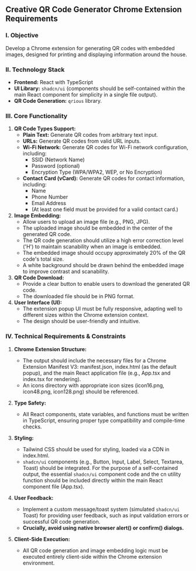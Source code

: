 ## **Creative QR Code Generator Chrome Extension Requirements**

### **I. Objective**

Develop a Chrome extension for generating QR codes with embedded images, designed for printing and displaying information around the house.

### **II. Technology Stack**

- **Frontend:** React with TypeScript
- **UI Library:** `shadcn/ui` (components should be self-contained within the main React component for simplicity in a single file output).
- **QR Code Generation:** `qrious` library.

### **III. Core Functionality**

1. **QR Code Types Support:**
   - **Plain Text:** Generate QR codes from arbitrary text input.
   - **URLs:** Generate QR codes from valid URL inputs.
   - **Wi-Fi Network:** Generate QR codes for Wi-Fi network configuration, including:
     - SSID (Network Name)
     - Password (optional)
     - Encryption Type (WPA/WPA2, WEP, or No Encryption)
   - **Contact Card (vCard):** Generate QR codes for contact information, including:
     - Name
     - Phone Number
     - Email Address
     - (At least one field must be provided for a valid contact card.)
2. **Image Embedding:**
   - Allow users to upload an image file (e.g., PNG, JPG).
   - The uploaded image should be embedded in the center of the generated QR code.
   - The QR code generation should utilize a high error correction level ('H') to maintain scanability when an image is embedded.
   - The embedded image should occupy approximately 20% of the QR code's total size.
   - A white background should be drawn behind the embedded image to improve contrast and scanability.
3. **QR Code Download:**
   - Provide a clear button to enable users to download the generated QR code.
   - The downloaded file should be in PNG format.
4. **User Interface (UI):**
   - The extension popup UI must be fully responsive, adapting well to different sizes within the Chrome extension context.
   - The design should be user-friendly and intuitive.

### **IV. Technical Requirements & Constraints**

1. **Chrome Extension Structure:**
   - The output should include the necessary files for a Chrome Extension Manifest V3: manifest.json, index.html (as the default popup), and the main React application file (e.g., App.tsx and index.tsx for rendering).
   - An icons directory with appropriate icon sizes (icon16.png, icon48.png, icon128.png) should be referenced.
2. **Type Safety:**
   - All React components, state variables, and functions must be written in TypeScript, ensuring proper type compatibility and compile-time checks.
3. **Styling:**
   - Tailwind CSS should be used for styling, loaded via a CDN in index.html.
   - `shadcn/ui` components (e.g., Button, Input, Label, Select, Textarea, Toast) should be integrated. For the purpose of a self-contained output, the essential `shadcn/ui` component code and the cn utility function should be included directly within the main React component file (App.tsx).
4. **User Feedback:**

   - Implement a custom message/toast system (simulated `shadcn/ui` Toast) for providing user feedback, such as input validation errors or successful QR code generation.
   - **Crucially, avoid using native browser alert() or confirm() dialogs.**

5. **Client-Side Execution:**
   - All QR code generation and image embedding logic must be executed entirely client-side within the Chrome extension environment.
